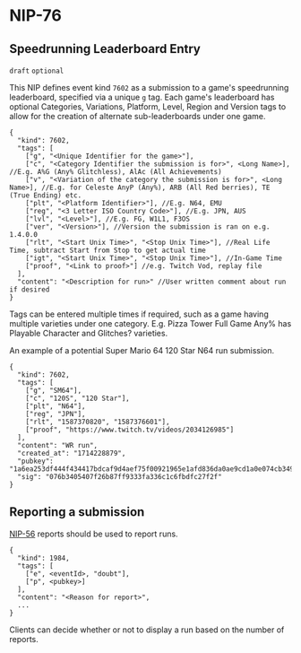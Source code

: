 NIP-76
======

Speedrunning Leaderboard Entry
------------------

`draft` `optional`

This NIP defines event kind `7602` as a submission to a game's speedrunning leaderboard, specified via a unique `g` tag. 
Each game's leaderboard has optional Categories, Variations, Platform, Level, Region and Version tags to allow for the creation of alternate sub-leaderboards under one game.

```jsonc
{
  "kind": 7602,
  "tags": [
    ["g", "<Unique Identifier for the game>"],
    ["c", "<Category Identifier the submission is for>", <Long Name>], //E.g. A%G (Any% Glitchless), AlAc (All Achievements)
    ["v", "<Variation of the category the submission is for>", <Long Name>], //E.g. for Celeste AnyP (Any%), ARB (All Red berries), TE (True Ending) etc.
    ["plt", "<Platform Identifier>"], //E.g. N64, EMU
    ["reg", "<3 Letter ISO Country Code>"], //E.g. JPN, AUS
    ["lvl", "<Level>"], //E.g. FG, W1L1, F3OS
    ["ver", "<Version>"], //Version the submission is ran on e.g. 1.4.0.0
    ["rlt", "<Start Unix Time>", "<Stop Unix Time>"], //Real Life Time, subtract Start from Stop to get actual time
    ["igt", "<Start Unix Time>", "<Stop Unix Time>"], //In-Game Time
    ["proof", "<Link to proof>"] //e.g. Twitch Vod, replay file
  ],
  "content": "<Description for run>" //User written comment about run if desired
}
```
Tags can be entered multiple times if required, such as a game having multiple varieties under one category. E.g. Pizza Tower Full Game Any% has Playable Character and Glitches? varieties.

An example of a potential Super Mario 64 120 Star N64 run submission.
```jsonc
{
  "kind": 7602,
  "tags": [
    ["g", "SM64"],
    ["c", "120S", "120 Star"],
    ["plt", "N64"],
    ["reg", "JPN"],
    ["rlt", "1587370820", "1587376601"],
    ["proof", "https://www.twitch.tv/videos/2034126985"]
  ],
  "content": "WR run",
  "created_at": "1714228879",
  "pubkey": "1a6ea253df444f434417bdcaf9d4aef75f00921965e1afd836da0ae9cd1a0e074cb3490bb4cc26ead75af",
  "sig": "076b3405407f26b87ff9333fa336c1c6fbdfc27f2f"
}
```

## Reporting a submission

[NIP-56](56.md) reports should be used to report runs.

```jsonc
{
  "kind": 1984,
  "tags": [
    ["e", <eventId>, "doubt"],
    ["p", <pubkey>]
  ],
  "content": "<Reason for report>",
  ...
}
```
Clients can decide whether or not to display a run based on the number of reports.
